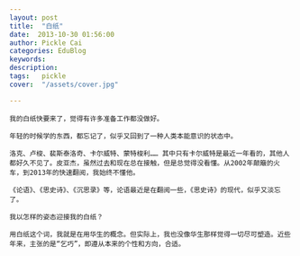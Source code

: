 ```yaml
---
layout: post  
title:  "白纸"
date:  2013-10-30 01:56:00
author: Pickle Cai  
categories: EduBlog  
keywords: 
description:   
tags:	pickle   
cover:  "/assets/cover.jpg"  

---
```


	我的白纸快要来了，觉得有许多准备工作都没做好。

	年轻的时候学的东西，都忘记了，似乎又回到了一种人类本能意识的状态中。

	洛克、卢梭、裴斯泰洛奇、卡尔威特、蒙特梭利…… 其中只有卡尔威特是最近一年看的，其他人都好久不见了。皮亚杰，虽然过去和现在总在接触，但是总觉得没看懂。从2002年颠簸的火车，到2013年的快速翻阅，我始终不懂他。

	《论语》、《思史诗》、《沉思录》等，论语最近是在翻阅一些，《思史诗》的现代，似乎又淡忘了。

	我以怎样的姿态迎接我的白纸？

	用白纸这个词，我就是在用华生的概念。但实际上，我也没像华生那样觉得一切尽可塑造。近些年来，主张的是“乞巧”，即遵从本来的个性和方向，合适。



		    
